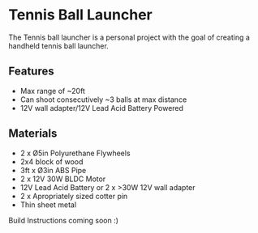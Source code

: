 # Tennis Ball Launcher
The Tennis ball launcher is a personal project with the goal of creating a handheld tennis ball launcher.

## Features
- Max range of ~20ft
- Can shoot consecutively ~3 balls at max distance
- 12V wall adapter/12V Lead Acid Battery Powered

## Materials
- 2 x Ø5in Polyurethane Flywheels
- 2x4 block of wood
- 3ft x Ø3in ABS Pipe
- 2 x 12V 30W BLDC Motor
- 12V Lead Acid Battery or 2 x >30W 12V wall adapter
- 2 x Apropriately sized cotter pin
- Thin sheet metal

Build Instructions coming soon :)
